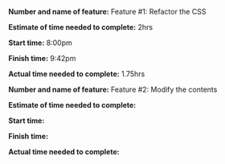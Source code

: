 **Number and name of feature:** Feature #1: Refactor the CSS

**Estimate of time needed to complete:** 2hrs

**Start time:** 8:00pm

**Finish time:** 9:42pm

**Actual time needed to complete:** 1.75hrs

**Number and name of feature:** Feature #2: Modify the contents

**Estimate of time needed to complete:**

**Start time:**

**Finish time:**

**Actual time needed to complete:**

